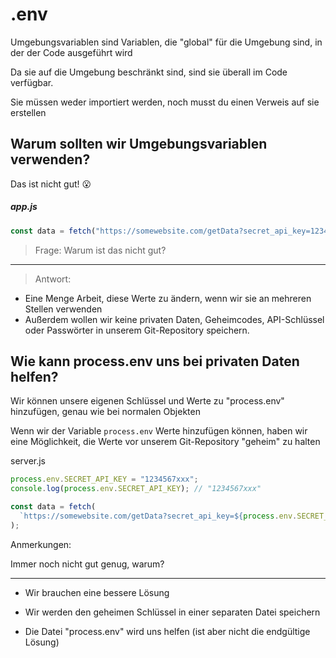 # .env 

Umgebungsvariablen sind Variablen, die "global" für die Umgebung sind, in der der Code ausgeführt wird

Da sie auf die Umgebung beschränkt sind, sind sie überall im Code verfügbar.

Sie müssen weder importiert werden, noch musst du einen Verweis auf sie erstellen


## Warum sollten wir Umgebungsvariablen verwenden?

Das ist nicht gut! 😮

##### app.js

```javascript
const data = fetch("https://somewebsite.com/getData?secret_api_key=1234567xxx");
```

> Frage:
> Warum ist das nicht gut?

---

> Antwort:

- Eine Menge Arbeit, diese Werte zu ändern, wenn wir sie an mehreren Stellen verwenden
- Außerdem wollen wir keine privaten Daten, Geheimcodes, API-Schlüssel oder Passwörter in unserem Git-Repository speichern.

## Wie kann process.env uns bei privaten Daten helfen?

Wir können unsere eigenen Schlüssel und Werte zu "process.env" hinzufügen, genau wie bei normalen Objekten

Wenn wir der Variable `process.env` Werte hinzufügen können, haben wir eine Möglichkeit, die Werte vor unserem Git-Repository "geheim" zu halten

server.js
```javascript
process.env.SECRET_API_KEY = "1234567xxx";
console.log(process.env.SECRET_API_KEY); // "1234567xxx"

const data = fetch(
  `https://somewebsite.com/getData?secret_api_key=${process.env.SECRET_API_KEY}`
);
```

Anmerkungen:

Immer noch nicht gut genug, warum?

---

- Wir brauchen eine bessere Lösung

- Wir werden den geheimen Schlüssel in einer separaten Datei speichern

- Die Datei "process.env" wird uns helfen (ist aber nicht die endgültige Lösung)